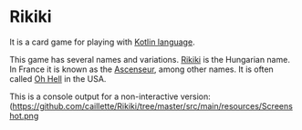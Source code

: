 # Rikiki
It is a card game for playing with [Kotlin language](https://kotlinlang.org).

This game has several names and variations.
[Rikiki](https://hu.wikipedia.org/wiki/Rikiki) is the Hungarian name. In France it is known as the [Ascenseur](https://fr.wikipedia.org/wiki/Ascenseur_(jeu_de_cartes)), among other names. It is often called [Oh Hell](https://en.wikipedia.org/wiki/Oh_Hell) in the USA.

This is a console output for a non-interactive version:
(https://github.com/caillette/Rikiki/tree/master/src/main/resources/Screenshot.png